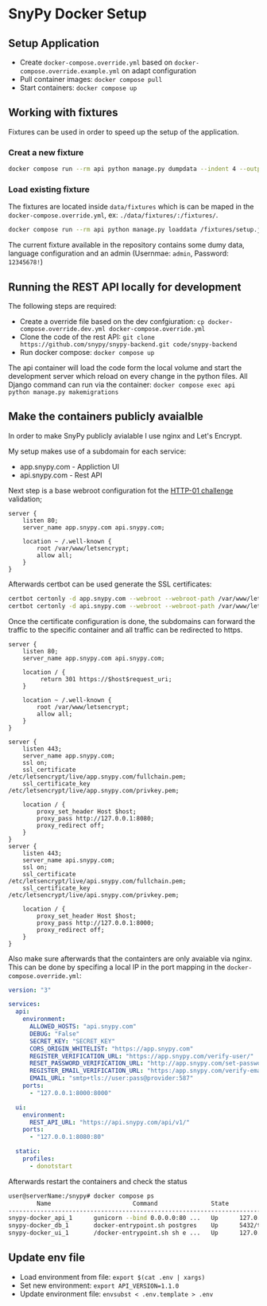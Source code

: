 # SnyPy Docker Setup

## Setup Application

* Create `docker-compose.override.yml` based on `docker-compose.override.example.yml` on adapt configuration
* Pull container images: `docker compose pull`
* Start containers: `docker compose up`

## Working with fixtures 

Fixtures can be used in order to speed up the setup of the application.

### Creat a new fixture

```bash
docker compose run --rm api python manage.py dumpdata --indent 4 --output /fixtures/setup.json --natural-foreign --natural-primary auth users shares snippets teams
```

### Load existing fixture

The fixtures are located inside `data/fixtures` which is can be maped in the `docker-compose.override.yml`, ex: `./data/fixtures/:/fixtures/`.

```bash
docker compose run --rm api python manage.py loaddata /fixtures/setup.json
```

The current fixture available in the repository contains some dumy data, language configuration and an admin (Usernmae: `admin`, Password: `12345678!`)

## Running the REST API locally for development

The following steps are required:

* Create a override file based on the dev confgiuration: `cp docker-compose.override.dev.yml docker-compose.override.yml`
* Clone the code of the rest API: `git clone https://github.com/snypy/snypy-backend.git code/snypy-backend`
* Run docker compose: `docker compose up`

The api container will load the code form the local volume and start the development server which reload on every change in the python files. All Django command can run via the container: `docker compose exec api python manage.py makemigrations`

## Make the containers publicly avaialble

In order to make SnyPy publicly avialable I use nginx and Let's Encrypt.

My setup makes use of a subdomain for each service:

* app.snypy.com - Appliction UI
* api.snypy.com - Rest API

Next step is a base webroot configuration fot the [HTTP-01 challenge](https://letsencrypt.org/de/docs/challenge-types/#http-01-challenge) validation;

```nginx
server {
    listen 80;
    server_name app.snypy.com api.snypy.com;

    location ~ /.well-known {
        root /var/www/letsencrypt;
        allow all;
    }
}
```

Afterwards certbot can be used generate the SSL certificates:

```bash
certbot certonly -d app.snypy.com --webroot --webroot-path /var/www/letsencrypt
certbot certonly -d api.snypy.com --webroot --webroot-path /var/www/letsencrypt
```

Once the certificate configuration is done, the subdomains can forward the traffic to the specific container and all traffic can be redirected to https.

```nginx
server {
    listen 80;
    server_name app.snypy.com api.snypy.com;

    location / {
         return 301 https://$host$request_uri;
    }

    location ~ /.well-known {
        root /var/www/letsencrypt;
        allow all;
    }
}

server {
    listen 443;
    server_name app.snypy.com;
    ssl on;
    ssl_certificate     /etc/letsencrypt/live/app.snypy.com/fullchain.pem;
    ssl_certificate_key /etc/letsencrypt/live/app.snypy.com/privkey.pem;

    location / {
        proxy_set_header Host $host;
        proxy_pass http://127.0.0.1:8080;
        proxy_redirect off;
    }
}
server {
    listen 443;
    server_name api.snypy.com;
    ssl on;
    ssl_certificate     /etc/letsencrypt/live/api.snypy.com/fullchain.pem;
    ssl_certificate_key /etc/letsencrypt/live/api.snypy.com/privkey.pem;

    location / {
        proxy_set_header Host $host;
        proxy_pass http://127.0.0.1:8000;
        proxy_redirect off;
    }
}
```

Also make sure afterwards that the containters are only avaiable via nginx. This can be done by specifing a local IP in the port mapping in the `docker-compose.override.yml`:

```yaml
version: "3"

services:
  api:
    environment:
      ALLOWED_HOSTS: "api.snypy.com"
      DEBUG: "False"
      SECRET_KEY: "SECRET_KEY"
      CORS_ORIGIN_WHITELIST: "https://app.snypy.com"
      REGISTER_VERIFICATION_URL: "https://app.snypy.com/verify-user/"
      RESET_PASSWORD_VERIFICATION_URL: "http://app.snypy.com/set-password/?token={token}"
      REGISTER_EMAIL_VERIFICATION_URL: "https:/app.snypy.com/verify-email/"
      EMAIL_URL: "smtp+tls://user:pass@provider:587"
    ports:
      - "127.0.0.1:8000:8000"

  ui:
    environment:
      REST_API_URL: "https://api.snypy.com/api/v1/"
    ports:
      - "127.0.0.1:8080:80"  

  static:
    profiles:
      - donotstart
```

Afterwards restart the containers and check the status

```bash
user@serverName:/snypy# docker compose ps
        Name                       Command               State            Ports          
-----------------------------------------------------------------------------------------
snypy-docker_api_1      gunicorn --bind 0.0.0.0:80 ...   Up      127.0.0.1:8000->8000/tcp
snypy-docker_db_1       docker-entrypoint.sh postgres    Up      5432/tcp                
snypy-docker_ui_1       /docker-entrypoint.sh sh e ...   Up      127.0.0.1:8080->80/tcp 
```

## Update env file

* Load environment from file: `export $(cat .env | xargs)`
* Set new environment: `export API_VERSION=1.1.0`
* Update environment file: `envsubst < .env.template > .env`
